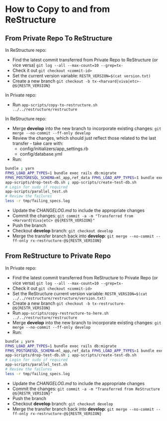 # How to Copy to and from ReStructure

## From Private Repo To ReStructure

In ReStructure repo:

- Find the latest commit transferred from Private Repo to ReStructure (or vice versa) `git log --all --max-count=10 --grep=tx-`
- Check it out `git checkout <commit-id>`
- Set the current version variable: `RESTR_VERSION=$(cat version.txt)`
- Create a new branch `git checkout -b tx-<harvard|viva|etc>-@${RESTR_VERSION}`

In Private repo:

- Run `app-scripts/copy-to-restructure.sh ../../restructure/restructure`

In ReStructure repo:

- Merge **develop** into the new branch to incorporate existing changes: `git merge --no-commit --ff-only develop`
- Review the changes, which should just reflect those related to the last transfer - take care with:
  - config/initializers/app_settings.rb
  - config/database.yml
- Run:

```sh
bundle ; yarn
FPHS_LOAD_APP_TYPES=1 bundle exec rails db:migrate
FPHS_POSTGRESQL_SCHEMA=ml_app,ref_data FPHS_LOAD_APP_TYPES=1 bundle exec rake db:structure:dump
app-scripts/drop-test-db.sh ; app-scripts/create-test-db.sh
# Login for sudo if required
app-scripts/parallel_test.sh
# Review the failures
less -r tmp/failing_specs.log
```

- Update the _CHANGELOG.md_ to include the appropriate changes
- Commit the changes: `git commit -a -m "Transferred from <Harvard|Viva|etc> @${RESTR_VERSION}"`
- Push the branch
- Checkout **develop** branch: `git checkout develop`
- Merge the transfer branch back into **develop**: `git merge --no-commit --ff-only rx-restructure-@${RESTR_VERSION}`

## From ReStructure to Private Repo

In Private repo:

- Find the latest commit transferred from ReStructure to Private Repo (or vice versa) `git log --all --max-count=10 --grep=tx-`
- Check it out `git checkout <commit-id>`
- Set the ReStructure current version variable: `RESTR_VERSION=$(cat ../../restructure/restructure/version.txt)`
- Create a new branch `git checkout -b tx-restructure-@${RESTR_VERSION}`
- Run `app-scripts/copy-restructure-to-here.sh ../../restructure/restructure`
- Merge **develop** into the new branch to incorporate existing changes: `git merge --no-commit --ff-only develop`
- Run:

```sh
bundle ; yarn
FPHS_LOAD_APP_TYPES=1 bundle exec rails db:migrate
FPHS_POSTGRESQL_SCHEMA=ml_app,ref_data FPHS_LOAD_APP_TYPES=1 bundle exec rake db:structure:dump
app-scripts/drop-test-db.sh ; app-scripts/create-test-db.sh
# Login for sudo if required
app-scripts/parallel_test.sh
# Review the failures
less -r tmp/failing_specs.log
```

- Update the _CHANGELOG.md_ to include the appropriate changes
- Commit the changes: `git commit -a -m "Transferred from ReStructure @${RESTR_VERSION}"`
- Push the branch
- Checkout **develop** branch: `git checkout develop`
- Merge the transfer branch back into **develop**: `git merge --no-commit --ff-only rx-restructure-@${RESTR_VERSION}`
